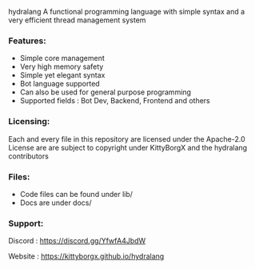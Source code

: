  hydralang
A functional programming language with simple syntax and a very efficient thread management system

### Features: 
- Simple core management
- Very high memory safety 
- Simple yet elegant syntax
- Bot language supported
- Can also be used for general purpose programming
- Supported fields : Bot Dev, Backend, Frontend and others

### Licensing: 
Each and every file in this repository are licensed under the Apache-2.0 License are are subject to copyright under KittyBorgX and the hydralang contributors


### Files: 
- Code files can be found under lib/
- Docs are under docs/ 
 

### Support:

Discord : https://discord.gg/YfwfA4JbdW

Website : https://kittyborgx.github.io/hydralang




